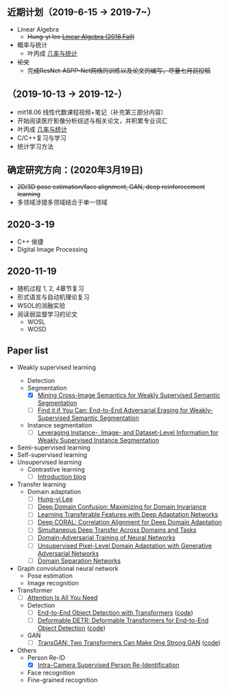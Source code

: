 ## 近期计划（2019-6-15 -> 2019-7~）  
- Linear Algebra  
  - ~~Hung-yi lee [Linear Algebra (2018,Fall)](http://speech.ee.ntu.edu.tw/~tlkagk/courses_LA18.html)~~
- 概率与统计
  - 叶丙成 [几率与统计](https://www.youtube.com/watch?v=GwSEguqJj6U)
- ~~论文~~
  - ~~完成ResNet-ASPP-Net网络的训练以及论文的编写，尽量七月前投稿~~
##
## （2019-10-13 -> 2019-12-）  
- mit18.06 线性代数课程视频+笔记（补充第三部分内容）
- 开始阅读医疗影像分析综述与相关论文，并积累专业词汇
- 叶丙成 [几率与统计](https://www.youtube.com/watch?v=GwSEguqJj6U)
- C/C++复习与学习
- 统计学习方法
##
##  确定研究方向：(2020年3月19日)
  - ~~2D/3D pose estimation/face alignment, GAN, deep reinforecement learning~~
  - 多领域涉猎多领域结合于单一领域
## 
##  2020-3-19
  - C++ 侯捷
  - Digital Image Processing
  
## 2020-11-19 
  - 随机过程 1, 2, 4章节复习
  - 形式语言与自动机理论复习
  - WSOL的消融实验
  - 阅读弱监督学习的论文
    - WOSL
    - WOSD
    
## Paper list
  - Weakly supervised learning <image-level>
    - Detection
    - Segmentation
      - [X] [Mining Cross-Image Semantics for Weakly Supervised Semantic Segmentation](https://arxiv.org/pdf/2007.01947.pdf)
      - [ ] [Find it if You Can: End-to-End Adversarial Erasing for Weakly-Supervised Semantic Segmentation](https://arxiv.org/abs/2011.04626)
    - Instance segmentation
      - [ ] [Leveraging Instance-, Image- and Dataset-Level Information for Weakly Supervised Instance Segmentation](https://ieeexplore.ieee.org/abstract/document/9193980)
  - Semi-supervised learning
  - Self-supervised learning
  - Unsupervised learning
    - Contrastive learning
      - [ ] [Introduction blog](https://ankeshanand.com/blog/2020/01/26/contrative-self-supervised-learning.html)
  - Transfer learning 
    - Domain adaptation
      - [ ] [Hung-yi Lee](https://drive.google.com/file/d/15wlfUtTmnb4cEAHZtNJ9_jJE26nSNhAX/view)
      - [ ] [Deep Domain Confusion: Maximizing for Domain Invariance](https://arxiv.org/pdf/1412.3474.pdf)
      - [ ] [Learning Transferable Features with Deep Adaptation Networks](https://arxiv.org/pdf/1502.02791.pdf)
      - [ ] [Deep CORAL: Correlation Alignment for Deep Domain Adaptation](https://arxiv.org/pdf/1607.01719.pdf)
      - [ ] [Simultaneous Deep Transfer Across Domains and Tasks](https://arxiv.org/abs/1510.02192)
      - [ ] [Domain-Adversarial Training of Neural Networks](https://arxiv.org/abs/1505.07818)
      - [ ] [Unsupervised Pixel-Level Domain Adaptation with Generative Adversarial Networks](https://arxiv.org/abs/1612.05424)
      - [ ] [Domain Separation Networks](https://arxiv.org/abs/1608.06019)
  - Graph convolutional neural network
    - Pose estimation
    - Image recognition
  - Transformer
    - [ ] [Attention Is All You Need](https://arxiv.org/abs/1706.03762v5)
    - Detection
      - [ ] [End-to-End Object Detection with Transformers](https://arxiv.org/abs/2005.12872) ([code](https://github.com/facebookresearch/detr))
      - [ ] [Deformable DETR: Deformable Transformers for End-to-End Object Detection](https://arxiv.org/abs/2010.04159) ([code](https://github.com/fundamentalvision/Deformable-DETR))
    - GAN
      - [ ] [TransGAN: Two Transformers Can Make One Strong GAN](https://arxiv.org/abs/2102.07074) ([code](https://github.com/VITA-Group/TransGAN))
  - Others
    - Person Re-ID
      - [X] [Intra-Camera Supervised Person Re-Identification](https://arxiv.org/abs/2002.05046)
    - Face recognition
    - Fine-grained recognition
